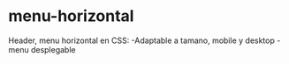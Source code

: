 # menu-horizontal
Header, menu horizontal en CSS:
  -Adaptable a tamano, mobile y desktop
  -menu desplegable

